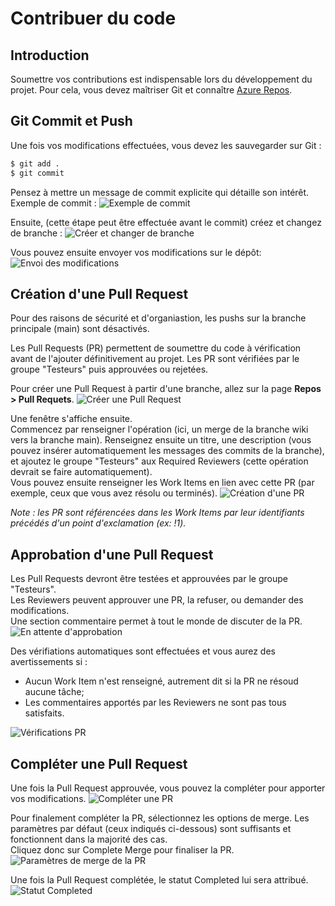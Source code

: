 # Contribuer du code

## Introduction
Soumettre vos contributions est indispensable lors du développement du projet. Pour cela, vous devez maîtriser Git et connaître [Azure Repos](./repos.md).


## Git Commit et Push
Une fois vos modifications effectuées, vous devez les sauvegarder sur Git :
```bash
$ git add .
$ git commit
```
Pensez à mettre un message de commit explicite qui détaille son intérêt.
Exemple de commit :
![Exemple de commit](./img/commit_message.jpg)

Ensuite, (cette étape peut être effectuée avant le commit) créez et changez de branche :
![Créer et changer de branche](./img/git_branch.jpg)

Vous pouvez ensuite envoyer vos modifications sur le dépôt: 
![Envoi des modifications](./img/git_push.jpg)


## Création d'une Pull Request
Pour des raisons de sécurité et d'organiastion, les pushs sur la branche principale (main) sont désactivés.

Les Pull Requests (PR) permettent de soumettre du code à vérification avant de l'ajouter définitivement au projet. Les PR sont vérifiées par le groupe "Testeurs" puis approuvées ou rejetées.

Pour créer une Pull Request à partir d'une branche, allez sur la page **Repos > Pull Requets**.
![Créer une Pull Request](./img/new_pr.jpg)

Une fenêtre s'affiche ensuite.<br>
Commencez par renseigner l'opération (ici, un merge de la branche wiki vers la branche main). Renseignez ensuite un titre, une description (vous pouvez insérer automatiquement les messages des commits de la branche), et ajoutez le groupe "Testeurs" aux Required Reviewers (cette opération devrait se faire automatiquement).<br>
Vous pouvez ensuite renseigner les Work Items en lien avec cette PR (par exemple, ceux que vous avez résolu ou terminés).
![Création d'une PR](./img/new_pr_window.jpeg)

*Note : les PR sont référencées dans les Work Items par leur identifiants précédés d'un point d'exclamation (ex: !1).*


## Approbation d'une Pull Request
Les Pull Requests devront être testées et approuvées par le groupe "Testeurs".<br>
Les Reviewers peuvent approuver une PR, la refuser, ou demander des modifications.<br>
Une section commentaire permet à tout le monde de discuter de la PR.
![En attente d'approbation](./img/pr_window.jpg)

Des vérifiations automatiques sont effectuées et vous aurez des avertissements si : 
- Aucun Work Item n'est renseigné, autrement dit si la PR ne résoud aucune tâche;
- Les commentaires apportés par les Reviewers ne sont pas tous satisfaits.

![Vérifications PR](./img/pr_checks.jpg)


## Compléter une Pull Request
Une fois la Pull Request approuvée, vous pouvez la compléter pour apporter vos modifications.
![Compléter une PR](./img/pr_complete.jpg)

Pour finalement compléter la PR, sélectionnez les options de merge. Les paramètres par défaut (ceux indiqués ci-dessous) sont suffisants et fonctionnent dans la majorité des cas.<br>
Cliquez donc sur Complete Merge pour finaliser la PR.
![Paramètres de merge de la PR](./img/pr_merge_settings.jpg)

Une fois la Pull Request complétée, le statut Completed lui sera attribué.
![Statut Completed](./img/pr_completed_message.jpg)